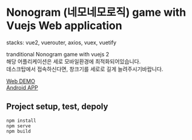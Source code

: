 # Nonogram (네모네모로직) game with Vuejs Web application
stacks: vue2, vuerouter, axios, vuex, vuetify

tranditional Nonogram game with vuejs 2    
해당 어플리케이션은 세로 모바일환경에 최적화되어있습니다.   
데스크탑에서 접속하신다면, 창크기를 세로로 길게 늘려주시기바랍니다.    

[Web DEMO](https://summerriversound.github.io/pre_intro/nemonemo)   
[Android APP](https://play.google.com/store/apps/details?id=com.haeun.nonogram)

## Project setup, test, depoly
```
npm install
npm serve
npm build
```
